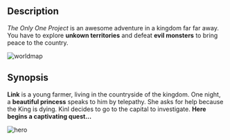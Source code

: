 ## Description

*The Only One Project* is an awesome adventure in a kingdom far far away. You have to explore **unkown territories** and defeat **evil monsters** to bring peace to the country.

![worldmap](artworks/artwork_worldmap.jpg)

## Synopsis

**Link** is a young farmer, living in the countryside of the kingdom. One night, a **beautiful princess** speaks to him by telepathy. She asks for help because the King is dying. Kinl decides to go to the capital to investigate. **Here begins a captivating quest...**

![hero](artworks/artwork_hero.jpg)
